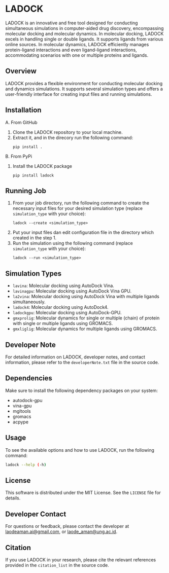 # LADOCK

LADOCK is an innovative and free tool designed for conducting simultaneous simulations in computer-aided drug discovery, encompassing molecular docking and molecular dynamics. In molecular docking, LADOCK excels in handling single or double ligands. It supports ligands from various online sources. In molecular dynamics, LADOCK efficiently manages protein-ligand interactions and even ligand-ligand interactions, accommodating scenarios with one or multiple proteins and ligands.

## Overview

LADOCK provides a flexible environment for conducting molecular docking and dynamics simulations. It supports several simulation types and offers a user-friendly interface for creating input files and running simulations.

## Installation
A. From GitHub

1. Clone the LADOCK repository to your local machine.
2. Extract it, and in the direcory run the following command:
   ```
   pip install .
   ```
B. From PyPi
   1. Install the LADOCK package
      ```
      pip install ladock
      ```
## Running Job
   1. From your job directory, run the following command to create the necessary input files for your desired simulation type (replace `simulation_type` with your choice):
      ```
      ladock --create <simulation_type>
      ```
   2. Put your input files dan edit configuration file in the directory which created in the step 1.
   3. Run the simulation using the following command (replace `simulation_type` with your choice):
      ```
      ladock --run <simulation_type>
      ```
## Simulation Types
- `lavina`: Molecular docking using AutoDock Vina.
- `lavinagpu`: Molecular docking using AutoDock Vina GPU.
- `la2vina`: Molecular docking using AutoDock Vina with multiple ligands simultaneously.
- `ladock4`: Molecular docking using AutoDock4.
- `ladockgpu`: Molecular docking using AutoDock-GPU.
- `gmxprolig`: Molecular dynamics for single or multiple (chain) of protein with single or multiple ligands using GROMACS.
- `gmxliglig`: Molecular dynamics for multiple ligands using GROMACS.

## Developer Note

For detailed information on LADOCK, developer notes, and contact information, please refer to the `developerNote.txt` file in the source code.

## Dependencies

Make sure to install the following dependency packages on your system:
- autodock-gpu
- vina-gpu
- mgltools
- gromacs
- acpype

## Usage

To see the available options and how to use LADOCK, run the following command:

```bash
ladock --help (-h)
```
## License

This software is distributed under the MIT License. See the `LICENSE` file for details.

## Developer Contact

For questions or feedback, please contact the developer at laodeaman.ai@gmail.com, or laode_aman@ung.ac.id.

## Citation

If you use LADOCK in your research, please cite the relevant references provided in the `citation_list` in the source code.

